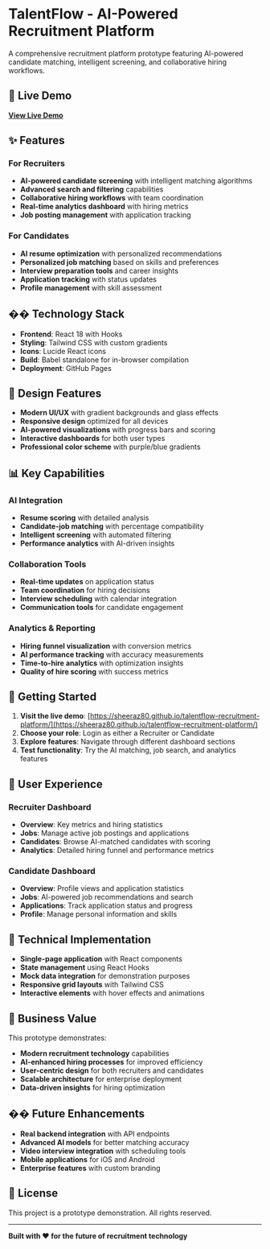 # TalentFlow - AI-Powered Recruitment Platform

A comprehensive recruitment platform prototype featuring AI-powered candidate matching, intelligent screening, and collaborative hiring workflows.

## 🚀 Live Demo

**[View Live Demo](https://sheeraz80.github.io/talentflow-recruitment-platform/)**

## ✨ Features

### For Recruiters
- **AI-powered candidate screening** with intelligent matching algorithms
- **Advanced search and filtering** capabilities
- **Collaborative hiring workflows** with team coordination
- **Real-time analytics dashboard** with hiring metrics
- **Job posting management** with application tracking

### For Candidates
- **AI resume optimization** with personalized recommendations
- **Personalized job matching** based on skills and preferences
- **Interview preparation tools** and career insights
- **Application tracking** with status updates
- **Profile management** with skill assessment

## ��️ Technology Stack

- **Frontend**: React 18 with Hooks
- **Styling**: Tailwind CSS with custom gradients
- **Icons**: Lucide React icons
- **Build**: Babel standalone for in-browser compilation
- **Deployment**: GitHub Pages

## 🎨 Design Features

- **Modern UI/UX** with gradient backgrounds and glass effects
- **Responsive design** optimized for all devices
- **AI-powered visualizations** with progress bars and scoring
- **Interactive dashboards** for both user types
- **Professional color scheme** with purple/blue gradients

## 📊 Key Capabilities

### AI Integration
- **Resume scoring** with detailed analysis
- **Candidate-job matching** with percentage compatibility
- **Intelligent screening** with automated filtering
- **Performance analytics** with AI-driven insights

### Collaboration Tools
- **Real-time updates** on application status
- **Team coordination** for hiring decisions
- **Interview scheduling** with calendar integration
- **Communication tools** for candidate engagement

### Analytics & Reporting
- **Hiring funnel visualization** with conversion metrics
- **AI performance tracking** with accuracy measurements
- **Time-to-hire analytics** with optimization insights
- **Quality of hire scoring** with success metrics

## 🚀 Getting Started

1. **Visit the live demo**: [https://sheeraz80.github.io/talentflow-recruitment-platform/](https://sheeraz80.github.io/talentflow-recruitment-platform/)
2. **Choose your role**: Login as either a Recruiter or Candidate
3. **Explore features**: Navigate through different dashboard sections
4. **Test functionality**: Try the AI matching, job search, and analytics features

## 📱 User Experience

### Recruiter Dashboard
- **Overview**: Key metrics and hiring statistics
- **Jobs**: Manage active job postings and applications
- **Candidates**: Browse AI-matched candidates with scoring
- **Analytics**: Detailed hiring funnel and performance metrics

### Candidate Dashboard
- **Overview**: Profile views and application statistics
- **Jobs**: AI-powered job recommendations and search
- **Applications**: Track application status and progress
- **Profile**: Manage personal information and skills

## 🔧 Technical Implementation

- **Single-page application** with React components
- **State management** using React Hooks
- **Mock data integration** for demonstration purposes
- **Responsive grid layouts** with Tailwind CSS
- **Interactive elements** with hover effects and animations

## 🎯 Business Value

This prototype demonstrates:
- **Modern recruitment technology** capabilities
- **AI-enhanced hiring processes** for improved efficiency
- **User-centric design** for both recruiters and candidates
- **Scalable architecture** for enterprise deployment
- **Data-driven insights** for hiring optimization

## �� Future Enhancements

- **Real backend integration** with API endpoints
- **Advanced AI models** for better matching accuracy
- **Video interview integration** with scheduling tools
- **Mobile applications** for iOS and Android
- **Enterprise features** with custom branding

## 📄 License

This project is a prototype demonstration. All rights reserved.

---

**Built with ❤️ for the future of recruitment technology**
